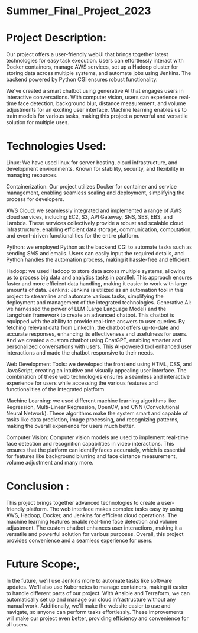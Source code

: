 # Summer_Final_Project_2023
# Project Description:


Our project offers a user-friendly webUI that brings together latest technologies for easy task execution. Users can effortlessly interact with Docker containers, manage AWS services, set up a Hadoop cluster for storing data across multiple systems, and automate jobs using Jenkins. The backend powered by Python CGI ensures robust functionality.

We've created a smart chatbot using generative AI that engages users in interactive conversations. With computer vision, users can experience real-time face detection, background blur, distance measurement, and volume adjustments for an exciting user interface. Machine learning enables us to train models for various tasks, making this project a powerful and versatile solution for multiple uses.

# Technologies Used:

Linux:
We have used linux for server hosting, cloud infrastructure, and development environments.
Known for stability, security, and flexibility in managing resources.

Containerization:
Our project utilizes Docker for container and service management, enabling seamless scaling and deployment, simplifying the process for developers.

AWS Cloud:
we seamlessly integrated and implemented a range of AWS cloud services, including EC2, S3, API Gateway, SNS, SES, EBS, and Lambda. These services collectively provide a robust and scalable cloud infrastructure, enabling efficient data storage, communication, computation, and event-driven functionalities for the entire platform.

Python:
we employed Python as the backend CGI to automate tasks such as sending SMS and emails. Users can easily input the required details, and Python handles the automation process, making it hassle-free and efficient.

Hadoop:
we used Hadoop to store data across multiple systems, allowing us to process big data and analytics tasks in parallel. This approach ensures faster and more efficient data handling, making it easier to work with large amounts of data.
Jenkins:
Jenkins is utilized as an automation tool in this project to streamline and automate various tasks, simplifying the deployment and management of the integrated technologies.
Generative AI:
we harnessed the power of LLM (Large Language Model) and the Langchain framework to create an advanced chatbot. This chatbot is equipped with the ability to provide real-time answers to user queries. By fetching relevant data from LinkedIn, the chatbot offers up-to-date and accurate responses, enhancing its effectiveness and usefulness for users. And we created a custom chatbot using ChatGPT, enabling smarter and personalized conversations with users. This AI-powered tool enhanced user interactions and made the chatbot responsive to their needs.

Web Development Tools:
we developed the front end using HTML, CSS, and JavaScript, creating an intuitive and visually appealing user interface. The combination of these web technologies ensures a seamless and interactive experience for users while accessing the various features and functionalities of the integrated platform.

Machine Learning:
we used different machine learning algorithms like Regression, Multi-Linear Regression, OpenCV, and CNN (Convolutional Neural Network). These algorithms make the system smart and capable of tasks like data prediction, image processing, and recognizing patterns, making the overall experience for users much better.

Computer Vision:
Computer vision models are used to implement real-time face detection and recognition capabilities in video interactions. This ensures that the platform can identify faces accurately, which is essential for features like background blurring and face distance measurement, volume adjustment and many more.

# Conclusion : 

This project brings together advanced technologies to create a user-friendly platform. The web interface makes complex tasks easy by using AWS, Hadoop, Docker, and Jenkins for efficient cloud operations. The machine learning features enable real-time face detection and volume adjustment. The custom chatbot enhances user interactions, making it a versatile and powerful solution for various purposes. Overall, this project provides convenience and a seamless experience for users.


# Future Scope:,

In the future, we'll use Jenkins more to automate tasks like software updates.
We'll also use Kubernetes to manage containers, making it easier to handle different parts of our project. With Ansible and Terraform, we can automatically set up and manage our cloud infrastructure without any manual work. Additionally, we'll make the website easier to use and navigate, so anyone can perform tasks effortlessly. These improvements will make our project even better, providing efficiency and convenience for all users.

